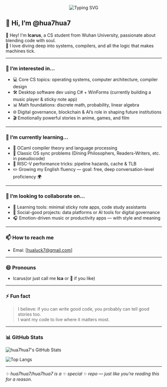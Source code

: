 <!-- 动态打字 SVG -->
<p align="center">
  <img src="https://readme-typing-svg.demolab.com?font=Fira+Code&pause=1000&center=true&vCenter=true&width=435&lines=Hi+there+%F0%9F%91%8B+I'm+Icarus;Code+is+my+language+of+expression.;Let's+build+something+meaningful+together!;Welcome+to+my+GitHub+space+%F0%9F%92%AB" alt="Typing SVG" />
</p>

## 👋 Hi, I’m @hua7hua7

🌼 Hey! I'm **Icarus**, a CS student from Wuhan University, passionate about blending code with soul.  
🚀 I love diving deep into systems, compilers, and all the logic that makes machines tick.

---

### 👀 I’m interested in...
- 💻 Core CS topics: operating systems, computer architecture, compiler design  
- 🛠️ Desktop software dev using C# + WinForms (currently building a music player & sticky note app)  
- 📊 Math foundations: discrete math, probability, linear algebra  
- 🌐 Digital governance, blockchain & AI’s role in shaping future institutions  
- 🎬 Emotionally powerful stories in anime, games, and film

---

### 🌱 I’m currently learning...
- 🔧 OCaml compiler theory and language processing  
- 🧵 Classic OS sync problems (Dining Philosophers, Readers-Writers, etc. in pseudocode)  
- 📐 RISC-V performance tricks: pipeline hazards, cache & TLB  
- ✏️ Growing my English fluency — goal: free, deep conversation-level proficiency 🌍

---

### 💞️ I’m looking to collaborate on...
- 📝 Learning tools: minimal sticky note apps, code study assistants  
- 🌱 Social-good projects: data platforms or AI tools for digital governance  
- 🎧 Emotion-driven music or productivity apps — with style and meaning

---

### 📫 How to reach me
- Emai: [hualuck7@gmail.com]  

---

### 😄 Pronouns
-  Icarus(or just call me **Ica** or 🌼 if you like)

---

### ⚡ Fun fact
> I believe: if you can write good code, you probably can tell good stories too.  
> I want my code to live where it matters most.

---

### 📊 GitHub Stats

![hua7hua7's GitHub Stats](https://github-readme-stats.vercel.app/api?username=hua7hua7&show_icons=true&theme=tokyonight&hide=stars&count_private=true)

![Top Langs](https://github-readme-stats.vercel.app/api/top-langs/?username=hua7hua7&layout=compact&theme=tokyonight&hide_progress=false)

---

_✨ hua7hua7/hua7hua7 is a ✨ special ✨ repo — just like you’re reading this for a reason._
